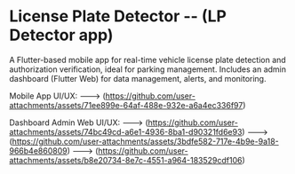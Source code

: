 # License Plate Detector -- (LP Detector app)

A Flutter-based mobile app for real-time vehicle license plate detection and authorization verification, ideal for parking management. Includes an admin dashboard (Flutter Web) for data management, alerts, and monitoring.


Mobile App UI/UX:
---> (https://github.com/user-attachments/assets/71ee899e-64af-488e-932e-a6a4ec336f97)


Dashboard Admin Web UI/UX:
---> (https://github.com/user-attachments/assets/74bc49cd-a6e1-4936-8ba1-d90321fd6e93)
---> (https://github.com/user-attachments/assets/3bdfe582-717e-4b9e-9a18-966b4e860809)
---> (https://github.com/user-attachments/assets/b8e20734-8e7c-4551-a964-183529cdf106)
